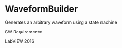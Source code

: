# WaveformBuilder

Generates an arbitrary waveform using a state machine

SW Requirements:

LabVIEW 2016
